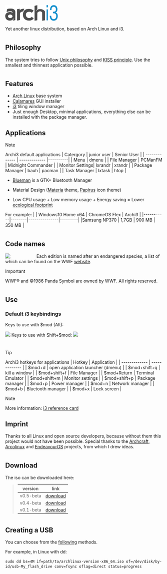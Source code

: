 
<img height=50 src=https://github.com/Arch-i3/Archi3-Artwork/blob/main/images/Archi3-logo-dark-small.png />

Yet another linux distribution, based on Arch Linux and i3.
#

## Philosophy
The system tries to follow [Unix philosophy](https://en.wikipedia.org/wiki/Unix_philosophy) and [KISS principle](https://en.wikipedia.org/wiki/KISS_principle).
Use the smallest and thinnest application possible. 

#
## Features

- [Arch Linux](https://archlinux.org/) base system
- [Calamares](https://calamares.io/) GUI installer
- [i3](https://i3wm.org/) tiling window manager
- Just enough Desktop, minimal applications, everything else can be installed with the package manager.

## Applications

> [!NOTE]
> Archi3 default applications
> | Catergory  | junior user | Senior User |
> | ------------- | ------------- |----------|
> | Menu  | dmenu |
> | File Manager | PCManFM | Midnight Commander |
> | Monitor Settings| lxrandr | xrandr |
> | Package Manager | bauh | pacman |
> | Task Manager | lxtask | htop |

- [Blueman](https://github.com/blueman-project/blueman) is a GTK+ Bluetooth Manager

- Material Design ([Materia](https://github.com/nana-4/materia-theme) theme, [Papirus](https://github.com/PapirusDevelopmentTeam/papirus-icon-theme) icon theme)
- Low CPU usage + Low memory usage + Energy saving = Lower [ecological footprint](https://en.wikipedia.org/wiki/Ecological_footprint)

For example:
  |          | Windows10 Home x64 | ChromeOS Flex | Archi3 |
  |-----------|--------|---------------|---------|
  |Samsung NP370 | 1,7GB | 900 MB | 350 MB |
  

#
## Code names

<img align="left" width="100" src="https://www.worldwildlife.org/assets/structure/unique/logo-c562409bb6158bf64e5f8b1be066dbd5983d75f5ce7c9935a5afffbcc03f8e5d.png">

Each edition is named after an endangered species, a list of which can be found on the WWF [website](https://www.worldwildlife.org/species/directory?direction=desc&sort=extinction_status).

> [!IMPORTANT]
> WWF® and ©1986 Panda Symbol are owned by WWF. All rights reserved.

#
## Use
### Default i3 keybindings

Keys to use with $mod (Alt):

<img src=https://i3wm.org/docs/keyboard-layer1.png />
Keys to use with Shift+$mod:

<img src=https://i3wm.org/docs/keyboard-layer2.png />

#
> [!TIP]
> Archi3 hotkeys for applications
> | Hotkey  | Application |
> | ------------- | ------------- |
> | $mod+d  | open application launcher (dmenu)  |
> | $mod+shift+q  | kill a window  |
> | $mod+shift+f  | File Manager  |
> | $mod+Return  | Terminal Emulator  |
> | $mod+shift+m  | Monitor settings  |
> | $mod+shift+p  | Package manager  |
> | $mod+p  | Power manager  |
> | $mod+n  | Network manager  |
> | $mod+b  | Bluetooth manager  |
> | $mod+x  | Lock screen  |


> [!NOTE]
> More information: [i3 reference card](https://i3wm.org/docs/refcard.html)

## Imprint

Thanks to all Linux and open source developers, because without them this project would not have been possible.
Special thanks to the [Archcraft](https://github.com/archcraft-os), [Arcolinux](https://github.com/arcolinux) and [EndeavourOS](https://github.com/endeavouros-team) projects, from which I drew ideas.

#
## Download

The iso can be downloaded here:
> | version  | link |
> | ------------- | ------------- |
> |v0.5-beta | [download](https://www.mediafire.com/file/hii9kl7bpsvxn1f/Archi3-2025.06.27-x86_64.iso/file) |
> |v0.4-beta | [download](https://www.mediafire.com/file/wab2hrml3tjuyqi/Archi3-2025.05.09-x86_64.iso/file) |
> |v0.1-beta | [download](https://www.mediafire.com/file/9rjniezkg01rc8c/Archi3-2025.03.11-x86_64.iso/file) |


#
## Creating a USB
You can choose from the [following](https://wiki.archlinux.org/title/USB_flash_installation_medium) methods.

For example, in Linux with dd:
```
sudo dd bs=4M if=path/to/archlinux-version-x86_64.iso of=/dev/disk/by-id/usb-My_flash_drive conv=fsync oflag=direct status=progress
```


